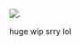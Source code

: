 ![.](https://64.media.tumblr.com/1cadd6ccbb6869e703a85005bc9a0ad6/bf761b6bb2557806-e6/s500x750/0d2d05c869513c8d89d19369f8ebd2f1a2323b88.gifv)

huge wip srry lol
